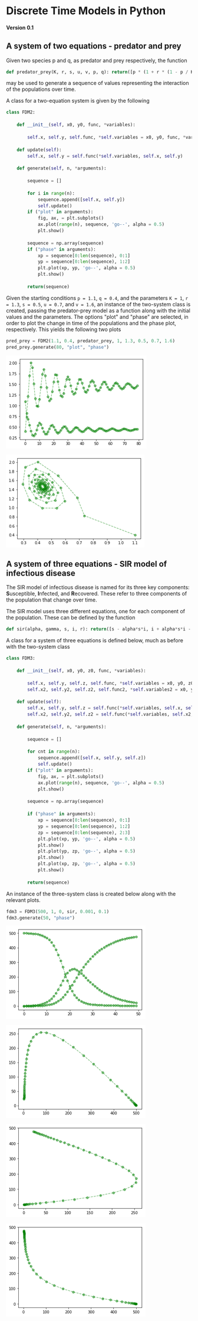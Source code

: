 # Discrete Time Models in Python
#### Version 0.1


## A system of two equations - predator and prey

Given two species p and q, as predator and prey respectively, the function

```python
def predator_prey(K, r, s, u, v, p, q): return([p * (1 + r * (1 - p / K)) - s * p * q, (1 - u) * q + v * p * q])
```
may be used to generate a sequence of values representing the interaction of the populations over time.

A class for a two-equation system is given by the following

```python
class FDM2:
    
    def __init__(self, x0, y0, func, *variables):
        
        self.x, self.y, self.func, *self.variables = x0, y0, func, *variables
        
    def update(self):
        self.x, self.y = self.func(*self.variables, self.x, self.y)
        
    def generate(self, n, *arguments):
        
        sequence = []
        
        for i in range(n):
            sequence.append([self.x, self.y])
            self.update()
        if ("plot" in arguments):
            fig, ax, = plt.subplots()
            ax.plot(range(n), sequence, 'go--', alpha = 0.5)
            plt.show()
            
        sequence = np.array(sequence)
        if ("phase" in arguments):
            xp = sequence[0:len(sequence), 0:1]
            yp = sequence[0:len(sequence), 1:2]
            plt.plot(xp, yp, 'go--', alpha = 0.5)
            plt.show()
        
        return(sequence)
```

Given the starting conditions `p = 1.1`, `q = 0.4`, and the parameters `K = 1`, `r = 1.3`, `s = 0.5`, `u = 0.7`, and `v = 1.6`, an instance of the two-system class is created, passing the predator-prey model as a function along with the initial values and the parameters. The options "plot" and "phase" are selected, in order to plot the change in time of the populations and the phase plot, respectively. This yields the following two plots

```python
pred_prey = FDM2(1.1, 0.4, predator_prey, 1, 1.3, 0.5, 0.7, 1.6)
pred_prey.generate(80, "plot", "phase")
```


![png](output_6_0.png)



![png](output_6_1.png)



## A system of three equations - SIR model of infectious disease
The SIR model of infectious disease is named for its three key components: **S**usceptible, **I**nfected, and **R**ecovered. These refer to three components of the population that change over time.

The SIR model uses three different equations, one for each component of the population. These can be defined by the function

```python
def sir(alpha, gamma, s, i, r): return([s - alpha*s*i, i + alpha*s*i - gamma*i, r + gamma*i])
```

A class for a system of three equations is defined below, much as before with the two-system class

```python
class FDM3:
    
    def __init__(self, x0, y0, z0, func, *variables):
        
        self.x, self.y, self.z, self.func, *self.variables = x0, y0, z0, func, *variables
        self.x2, self.y2, self.z2, self.func2, *self.variables2 = x0, y0, z0, func, *variables
            
    def update(self):
        self.x, self.y, self.z = self.func(*self.variables, self.x, self.y, self.z)
        self.x2, self.y2, self.z2 = self.func(*self.variables, self.x2, self.y2, self.z2)
        
    def generate(self, n, *arguments):
        
        sequence = []
        
        for cnt in range(n):
            sequence.append([self.x, self.y, self.z])
            self.update()
        if ("plot" in arguments):
            fig, ax, = plt.subplots()
            ax.plot(range(n), sequence, 'go--', alpha = 0.5)
            plt.show()
            
        sequence = np.array(sequence)
        
        if ("phase" in arguments):
            xp = sequence[0:len(sequence), 0:1]
            yp = sequence[0:len(sequence), 1:2]
            zp = sequence[0:len(sequence), 2:3]
            plt.plot(xp, yp, 'go--', alpha = 0.5)
            plt.show()
            plt.plot(yp, zp, 'go--', alpha = 0.5)
            plt.show()
            plt.plot(xp, zp, 'go--', alpha = 0.5)
            plt.show()
            
        return(sequence)
```

An instance of the three-system class is created below along with the relevant plots.

```python
fdm3 = FDM3(500, 1, 0, sir, 0.001, 0.1)
fdm3.generate(50, "phase")
```

![png](output_8_3.png)

![png](output_8_0.png)



![png](output_8_1.png)



![png](output_8_2.png)



